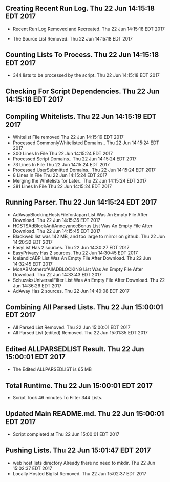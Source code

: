 ## Creating Recent Run Log. Thu 22 Jun 14:15:18 EDT 2017
* Recent Run Log Removed and Recreated. Thu 22 Jun 14:15:18 EDT 2017

* The Source List Removed. Thu 22 Jun 14:15:18 EDT 2017
## Counting Lists To Process. Thu 22 Jun 14:15:18 EDT 2017
* 	344 lists to be processed by the script. Thu 22 Jun 14:15:18 EDT 2017

## Checking For Script Dependencies. Thu 22 Jun 14:15:18 EDT 2017

## Compiling Whitelists. Thu 22 Jun 14:15:19 EDT 2017
* Whitelist File removed Thu 22 Jun 14:15:19 EDT 2017
* Processed CommonlyWhitelisted Domains.. Thu 22 Jun 14:15:24 EDT 2017
* 	300 Lines In File Thu 22 Jun 14:15:24 EDT 2017
* Processed Script Domains.. Thu 22 Jun 14:15:24 EDT 2017
* 	73 Lines In File Thu 22 Jun 14:15:24 EDT 2017
* Processed UserSubmitted Domains.. Thu 22 Jun 14:15:24 EDT 2017
* 	8 Lines In File Thu 22 Jun 14:15:24 EDT 2017
* Merging the Whitelists for Later.. Thu 22 Jun 14:15:24 EDT 2017
* 	381 Lines In File Thu 22 Jun 14:15:24 EDT 2017

## Running Parser. Thu 22 Jun 14:15:24 EDT 2017
* AdAwayBlockingHostsFileforJapan List Was An Empty File After Download. Thu 22 Jun 14:15:35 EDT 2017
* HOSTSAdBlockAntiAnnoyanceBonus List Was An Empty File After Download. Thu 22 Jun 14:15:45 EDT 2017
* Blackweb list was 142 MB, and too large to mirror on github. Thu 22 Jun 14:20:32 EDT 2017
* EasyList Has 2 sources. Thu 22 Jun 14:30:27 EDT 2017
* EasyPrivacy Has 2 sources. Thu 22 Jun 14:30:45 EDT 2017
* IcelandicABP List Was An Empty File After Download. Thu 22 Jun 14:32:45 EDT 2017
* MoaABMotherofAllADBLOCKING List Was An Empty File After Download. Thu 22 Jun 14:33:43 EDT 2017
* SchuzaksUniversalFilter List Was An Empty File After Download. Thu 22 Jun 14:36:26 EDT 2017
* AdAway Has 2 sources. Thu 22 Jun 14:40:08 EDT 2017

## Combining All Parsed Lists. Thu 22 Jun 15:00:01 EDT 2017
* All Parsed List Removed. Thu 22 Jun 15:00:01 EDT 2017
* All Parsed List (edited) Removed. Thu 22 Jun 15:01:35 EDT 2017

## Edited ALLPARSEDLIST Result. Thu 22 Jun 15:00:01 EDT 2017
* The Edited ALLPARSEDLIST is 65 MB

## Total Runtime. Thu 22 Jun 15:00:01 EDT 2017
* Script Took 46 minutes To Filter 	344 Lists.

## Updated Main README.md. Thu 22 Jun 15:00:01 EDT 2017

* Script completed at Thu 22 Jun 15:00:01 EDT 2017
## Pushing Lists. Thu 22 Jun 15:01:47 EDT 2017
* web host lists directory Already there no need to mkdir. Thu 22 Jun 15:02:37 EDT 2017
* Locally Hosted Biglist Removed. Thu 22 Jun 15:02:37 EDT 2017


